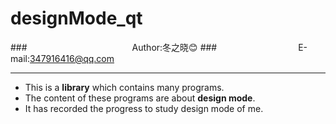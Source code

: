designMode_qt
===========================
###　　　　　　　　　　　　Author:冬之晓:blush:
###　　　　　　　　　 E-mail:347916416@qq.com
***
- This is a __library__ which contains many programs.  
- The content of these programs are about **design mode**.   
- It has recorded the progress to study design mode of me.

